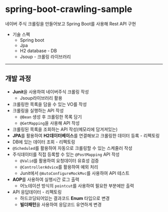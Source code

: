 # spring-boot-crawling-sample
네이버 주식 크롤링을 만들어보고 Spring Boot를 사용해 Rest API 구현

* 기술 스펙
  * Spring boot
  * Jpa
  * H2 database - DB
  * Jsoup - 크롤링 라이브러리 

***

## 개발 과정

* **Junit**을 사용하여 네이버주식 크롤링 작성
  * Jsoup라이브러리 활용 
* 크롤링한 목록을 담을 수 있는 VO를 작성
* 크롤링을 실행하는 API 작성
  * `@Bean` 생성 후 크롤링한 목록 담기
  * `@GetMapping`을 사용해 API 작성
* 크롤링된 목록을 조회하는 API 작성(메모리에 담겨져있는)
* **JPA**를 활용하여 **H2데이터베이스**를 연결해보고 크롤링한 데이터 등록 - 리펙토링
* DB에 있는 데이터 조회 - 리펙토링
* `@Scheduled`를 활용하여 자동으로 크롤링할 수 있는 스케줄러 작성
* 주식데이터를 직접 등록할 수 있는 `@PostMapping` API 작성
  * `@Valid`를 활용하여 요청데이터 유효성 검증
  * `@ControllerAdvice`를 활용하여 예외 처리
  * Junit에서 `@AutoConfigureMockMvc`를 사용하여 API 테스트
* **AOP**를 사용하여 실행시간 로그 출력
  * 어노테이션 방식의 `pointcut`를 사용하여 필요한 부분에만 출력
* API 응답데이터 - 리펙토링
  * 하드코딩되어있는 결과코드 **Enum** 타입으로 변경
  * **빌더패턴**을 사용하여 응답코드 유연하게 변경
